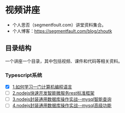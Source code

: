 # 视频讲座
- 个人思否（segmentfoult.com）讲堂资料集合。
- 个人博客：https://segmentfault.com/blog/zhoutk
## 目录结构
一个讲座一个目录，其中包括视频、课件和代码等相关资料。
### Typescript系统
- [x] [1.如何学习一门计算机编程语言](https://github.com/zhoutk/sifou/tree/master/001.%E8%BF%90%E7%94%A8typescript%E8%BF%9B%E8%A1%8Cnode.js%E5%90%8E%E7%AB%AF%E5%BC%80%E5%8F%91%E7%B2%BE%E8%A6%81)
- [ ] [2.nodejs快速开发智能微服务rest标准框架]()
- [ ] [3.nodejs封装通用数据库操作实战--mysql智能查询]()
- [ ] [4.nodejs封装通用数据库操作实战--mysql高级功能]()
